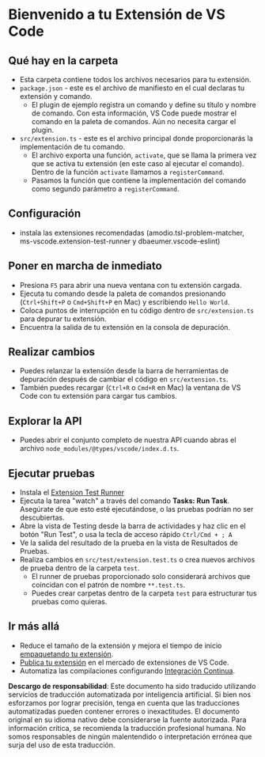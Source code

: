 # Bienvenido a tu Extensión de VS Code

## Qué hay en la carpeta

* Esta carpeta contiene todos los archivos necesarios para tu extensión.
* `package.json` - este es el archivo de manifiesto en el cual declaras tu extensión y comando.
  * El plugin de ejemplo registra un comando y define su título y nombre de comando. Con esta información, VS Code puede mostrar el comando en la paleta de comandos. Aún no necesita cargar el plugin.
* `src/extension.ts` - este es el archivo principal donde proporcionarás la implementación de tu comando.
  * El archivo exporta una función, `activate`, que se llama la primera vez que se activa tu extensión (en este caso al ejecutar el comando). Dentro de la función `activate` llamamos a `registerCommand`.
  * Pasamos la función que contiene la implementación del comando como segundo parámetro a `registerCommand`.

## Configuración

* instala las extensiones recomendadas (amodio.tsl-problem-matcher, ms-vscode.extension-test-runner y dbaeumer.vscode-eslint)

## Poner en marcha de inmediato

* Presiona `F5` para abrir una nueva ventana con tu extensión cargada.
* Ejecuta tu comando desde la paleta de comandos presionando (`Ctrl+Shift+P` o `Cmd+Shift+P` en Mac) y escribiendo `Hello World`.
* Coloca puntos de interrupción en tu código dentro de `src/extension.ts` para depurar tu extensión.
* Encuentra la salida de tu extensión en la consola de depuración.

## Realizar cambios

* Puedes relanzar la extensión desde la barra de herramientas de depuración después de cambiar el código en `src/extension.ts`.
* También puedes recargar (`Ctrl+R` o `Cmd+R` en Mac) la ventana de VS Code con tu extensión para cargar tus cambios.

## Explorar la API

* Puedes abrir el conjunto completo de nuestra API cuando abras el archivo `node_modules/@types/vscode/index.d.ts`.

## Ejecutar pruebas

* Instala el [Extension Test Runner](https://marketplace.visualstudio.com/items?itemName=ms-vscode.extension-test-runner)
* Ejecuta la tarea "watch" a través del comando **Tasks: Run Task**. Asegúrate de que esto esté ejecutándose, o las pruebas podrían no ser descubiertas.
* Abre la vista de Testing desde la barra de actividades y haz clic en el botón "Run Test", o usa la tecla de acceso rápido `Ctrl/Cmd + ; A`
* Ve la salida del resultado de la prueba en la vista de Resultados de Pruebas.
* Realiza cambios en `src/test/extension.test.ts` o crea nuevos archivos de prueba dentro de la carpeta `test`.
  * El runner de pruebas proporcionado solo considerará archivos que coincidan con el patrón de nombre `**.test.ts`.
  * Puedes crear carpetas dentro de la carpeta `test` para estructurar tus pruebas como quieras.

## Ir más allá

* Reduce el tamaño de la extensión y mejora el tiempo de inicio [empaquetando tu extensión](https://code.visualstudio.com/api/working-with-extensions/bundling-extension).
* [Publica tu extensión](https://code.visualstudio.com/api/working-with-extensions/publishing-extension) en el mercado de extensiones de VS Code.
* Automatiza las compilaciones configurando [Integración Continua](https://code.visualstudio.com/api/working-with-extensions/continuous-integration).

**Descargo de responsabilidad**:
Este documento ha sido traducido utilizando servicios de traducción automatizada por inteligencia artificial. Si bien nos esforzamos por lograr precisión, tenga en cuenta que las traducciones automatizadas pueden contener errores o inexactitudes. El documento original en su idioma nativo debe considerarse la fuente autorizada. Para información crítica, se recomienda la traducción profesional humana. No somos responsables de ningún malentendido o interpretación errónea que surja del uso de esta traducción.